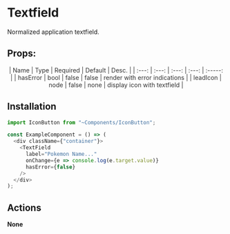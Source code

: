 # Textfield

Normalized application textfield.

## Props:

<span style="color:#333333">
<center>
| Name | Type | Required | Default | Desc. |
| :---: | :---: | :---: | :---: | :-----: |
| hasError | bool | false | false | render with error indications |
| leadIcon | node | false | none | display icon with textfield |
</center>
</span>

## Installation

```javascript
import IconButton from "~Components/IconButton";

const ExampleComponent = () => (
  <div className={"container"}>
    <TextField
      label="Pokemon Name..."
      onChange={e => console.log(e.target.value)}
      hasError={false}
    />
  </div>
);
```

## Actions

**None**
